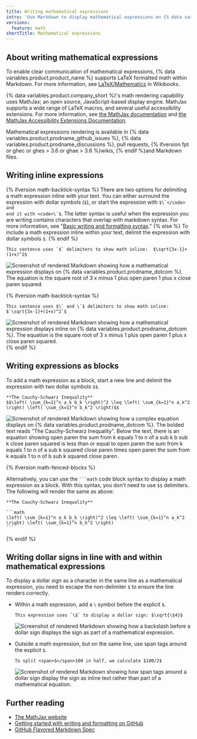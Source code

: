 ```yaml
---
title: Writing mathematical expressions
intro: 'Use Markdown to display mathematical expressions on {% data variables.product.company_short %}.'
versions:
  feature: math
shortTitle: Mathematical expressions
---
```


## About writing mathematical expressions

To enable clear communication of mathematical expressions, {% data variables.product.product_name %} supports LaTeX formatted math within Markdown. For more information, see [LaTeX/Mathematics](http://en.wikibooks.org/wiki/LaTeX/Mathematics) in Wikibooks.

{% data variables.product.company_short %}'s math rendering capability uses MathJax; an open source, JavaScript-based display engine. MathJax supports a wide range of LaTeX macros, and several useful accessibility extensions. For more information, see [the MathJax documentation](http://docs.mathjax.org/en/latest/input/tex/index.html#tex-and-latex-support) and [the MathJax Accessibility Extensions Documentation](https://mathjax.github.io/MathJax-a11y/docs/#reader-guide).

Mathematical expressions rendering is available in {% data variables.product.prodname_github_issues %}, {% data variables.product.prodname_discussions %}, pull requests, {% ifversion fpt or ghec or ghes > 3.6 or ghae > 3.6 %}wikis, {% endif %}and Markdown files.

## Writing inline expressions

{% ifversion math-backtick-syntax %}
There are two options for delimiting a math expression inline with your text. You can either surround the expression with dollar symbols (`$`), or start the expression with <code>$\`</code> and end it with <code>\`$</code>. The latter syntax is useful when the expression you are writing contains characters that overlap with markdown syntax. For more information, see "[Basic writing and formatting syntax](/get-started/writing-on-github/getting-started-with-writing-and-formatting-on-github/basic-writing-and-formatting-syntax)."
{% else %}
To include a math expression inline within your text, delimit the expression with dollar symbols `$`.
{% endif %}

```
This sentence uses `$` delimiters to show math inline:  $\sqrt{3x-1}+(1+x)^2$
```

![Screenshot of rendered Markdown showing how a mathematical expression displays on {% data variables.product.prodname_dotcom %}. The equation is the square root of 3 x minus 1 plus open paren 1 plus x close paren squared.](/assets/images/help/writing/inline-math-markdown-rendering.png)

{% ifversion math-backtick-syntax %}
````
This sentence uses $\` and \`$ delimiters to show math inline:  $`\sqrt{3x-1}+(1+x)^2`$
````

![Screenshot of rendered Markdown showing how a mathematical expression displays inline on {% data variables.product.prodname_dotcom %}. The equation is the square root of 3 x minus 1 plus open paren 1 plus x close paren squared.](/assets/images/help/writing/inline-backtick-math-markdown-rendering.png)
{% endif %}

## Writing expressions as blocks

To add a math expression as a block, start a new line and delimit the expression with two dollar symbols `$$`.

```
**The Cauchy-Schwarz Inequality**
$$\left( \sum_{k=1}^n a_k b_k \right)^2 \leq \left( \sum_{k=1}^n a_k^2 \right) \left( \sum_{k=1}^n b_k^2 \right)$$
```

![Screenshot of rendered Markdown showing how a complex equation displays on {% data variables.product.prodname_dotcom %}. The bolded text reads "The Cauchy-Schwarz Inequality". Below the text, there is an equation showing open paren the sum from k equals 1 to n of a sub k b sub k close paren squared is less than or equal to open paren the sum from k equals 1 to n of a sub k squared close paren times open paren the sum from k equals 1 to n of b sub k squared close paren.](/assets/images/help/writing/math-expression-as-a-block-rendering.png)

{% ifversion math-fenced-blocks %}

Alternatively, you can use the <code>\`\`\`math</code> code block syntax to display a math expression as a block. With this syntax, you don't need to use `$$` delimiters. The following will render the same as above:

````
**The Cauchy-Schwarz Inequality**

```math
\left( \sum_{k=1}^n a_k b_k \right)^2 \leq \left( \sum_{k=1}^n a_k^2 \right) \left( \sum_{k=1}^n b_k^2 \right)
```
````
{% endif %}

## Writing dollar signs in line with and within mathematical expressions

To display a dollar sign as a character in the same line as a mathematical expression, you need to escape the non-delimiter `$` to ensure the line renders correctly.
  
- Within a math expression, add a `\` symbol before the explicit `$`.

  ```
  This expression uses `\$` to display a dollar sign: $\sqrt{\$4}$
  ```

  ![Screenshot of rendered Markdown showing how a backslash before a dollar sign displays the sign as part of a mathematical expression.](/assets/images/help/writing/dollar-sign-within-math-expression.png)

- Outside a math expression, but on the same line, use span tags around the explicit `$`.

  ```
  To split <span>$</span>100 in half, we calculate $100/2$
  ```

  ![Screenshot of rendered Markdown showing how span tags around a dollar sign display the sign as inline text rather than part of a mathematical equation.](/assets/images/help/writing/dollar-sign-inline-math-expression.png)

## Further reading

- [The MathJax website](http://mathjax.org)
- [Getting started with writing and formatting on GitHub](/get-started/writing-on-github/getting-started-with-writing-and-formatting-on-github)
- [GitHub Flavored Markdown Spec](https://github.github.com/gfm/)
